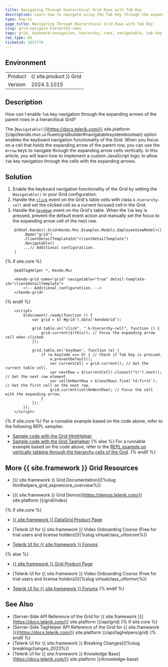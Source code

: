 ```yaml
---
title: Navigating Through Hierarchical Grid Rows with Tab Key
description: Learn how to navigate using the Tab key through the expanding arrows of the hierarchy rows in a {{ site.product }} Grid.
type: how-to
page_title: Navigating Through Hierarchical Grid Rows with Tab Key
slug: grid-navigate-hierarchy-rows
tags: grid, keyboard-navigation, hierarchy, rows, navigatable, tab-key, expanding, arrows
res_type: kb
ticketid: 1637778
---
```


## Environment

<table>
<tbody>
<tr>
<td>Product</td>
<td>{{ site.product }} Grid</td>
</tr>
<tr>
<td>Version</td>
<td>2024.3.1015</td>
</tr>
</tbody>
</table>

## Description

How can I enable `Tab` key navigation through the expanding arrows of the parent rows in a hierarchical Grid?

The [`Navigatable()`](https://docs.telerik.com/{{ site.platform }}/api/kendo.mvc.ui.fluent/gridbuilder#navigatablesystemboolean) option enables the keyboard navigation functionality of the Grid. When you focus on a cell that holds the expanding arrow of the parent row, you can use the `Arrow` keys to navigate through the expanding arrow cells vertically. In this article, you will learn how to implement a custom JavaScript logic to allow `Tab` key navigation through the cells with the expanding arrows.

## Solution

1. Enable the keyboard navigation functionality of the Grid by setting the `Navigatable()` in your Grid configuration.
1. Handle the [`click`](https://api.jquery.com/click/) event on the Grid's table cells with class `k-hierarchy-cell` and set the clicked cell as a current focused cell in the Grid.
1. Handle the [`keydown`](https://api.jquery.com/keydown/) event on the Grid's table. When the `Tab` key is pressed, prevent the default event action and manually set the focus to the expanding arrow cell of the next row.


```HtmlHelper
    @(Html.Kendo().Grid<Kendo.Mvc.Examples.Models.EmployeeViewModel>()
        .Name("grid")
        .ClientDetailTemplateId("clientDetailTemplate")
        .Navigatable()
        ...// Additional configuratiion.
    )
```
{% if site.core %}
```TagHelper
    @addTagHelper *, Kendo.Mvc

    <kendo-grid name="grid" navigatable="true" detail-template-id="clientDetailTemplate">
        <!-- Additional configuratiion. -->
    </kendo-grid>

```
{% endif %}
```Scripts
    <script>
        $(document).ready(function () {
            var grid = $('#grid').data('kendoGrid');

            grid.table.on("click", ".k-hierarchy-cell", function () {
                grid.current($(this)); // Focus the expanding arrow cell when clicked.
            });

            grid.table.on('keydown', function (e) {
                if (e.keyCode === 9) { // Check if Tab key is pressed.
                    e.preventDefault();
                    var currentCell = grid.current(); // Get the current table cell.
                    var nextRow = $(currentCell).closest("tr").next(); // Get the next row element.
                    var cellOnNextRow = $(nextRow).find(`td:first`); // Get the first cell on the next row.
                    grid.current(cellOnNextRow); // Focus the cell with the expanding arrow.
                }
            });
        });
    </script>
```

{% if site.core %}
For a runnable example based on the code above, refer to the following REPL samples:

* [Sample code with the Grid HtmlHelper](https://netcorerepl.telerik.com/QovabVvL04DSpzlV45)
* [Sample code with the Grid TagHelper](https://netcorerepl.telerik.com/QoPuFLbr060XUMbA15)
{% else %}
For a runnable example based on the code above, refer to the [REPL example on vertically tabbing through the hierarchy cells of the Grid](https://netcorerepl.telerik.com/QovabVvL04DSpzlV45).
{% endif %}

## More {{ site.framework }} Grid Resources

* [{{ site.framework }} Grid Documentation]({%slug htmlhelpers_grid_aspnetcore_overview%})

* [{{ site.framework }} Grid Demos](https://demos.telerik.com/{{ site.platform }}/grid/index)

{% if site.core %}
* [{{ site.framework }} DataGrid Product Page](https://www.telerik.com/aspnet-core-ui/grid)

* [Telerik UI for {{ site.framework }} Video Onboarding Course (Free for trial users and license holders)]({%slug virtualclass_uiforcore%})

* [Telerik UI for {{ site.framework }} Forums](https://www.telerik.com/forums/aspnet-core-ui)

{% else %}
* [{{ site.framework }} Grid Product Page](https://www.telerik.com/aspnet-mvc/grid)

* [Telerik UI for {{ site.framework }} Video Onboarding Course (Free for trial users and license holders)]({%slug virtualclass_uiformvc%})

* [Telerik UI for {{ site.framework }} Forums](https://www.telerik.com/forums/aspnet-mvc)
{% endif %}

## See Also

* [Server-Side API Reference of the Grid for {{ site.framework }}](https://docs.telerik.com/{{ site.platform }}/api/grid)
{% if site.core %}
* [Server-Side TagHelper API Reference of the Grid for {{ site.framework }}](https://docs.telerik.com/{{ site.platform }}/api/taghelpers/grid)
{% endif %}
* [Telerik UI for {{ site.framework }} Breaking Changes]({%slug breakingchanges_2023%})
* [Telerik UI for {{ site.framework }} Knowledge Base](https://docs.telerik.com/{{ site.platform }}/knowledge-base)
